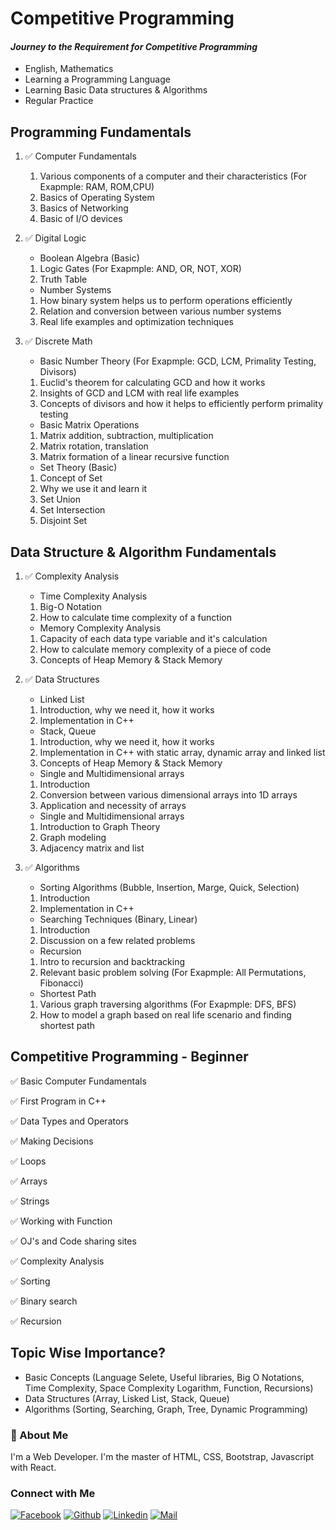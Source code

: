 # Competitive Programming

#### _Journey to the Requirement for Competitive Programming_

- English, Mathematics
- Learning a Programming Language
- Learning Basic Data structures & Algorithms
- Regular Practice

## Programming Fundamentals

1. ✅ Computer Fundamentals

   1. Various components of a computer and their characteristics (For Exapmple: RAM, ROM,CPU)
   1. Basics of Operating System
   1. Basics of Networking
   1. Basic of I/O devices

1. ✅ Digital Logic

   * Boolean Algebra (Basic)
   1. Logic Gates (For Exapmple: AND, OR, NOT, XOR)
   1. Truth Table

   * Number Systems
   1. How binary system helps us to perform operations efficiently
   1. Relation and conversion between various number systems
   1. Real life examples and optimization techniques

1. ✅ Discrete Math

   * Basic Number Theory (For Exapmple: GCD, LCM, Primality Testing, Divisors)
   1. Euclid's theorem for calculating GCD and how it works
   1. Insights of GCD and LCM with real life examples
   1. Concepts of divisors and how it helps to efficiently perform primality testing

   * Basic Matrix Operations
   1. Matrix addition, subtraction, multiplication
   1. Matrix rotation, translation
   1. Matrix formation of a linear recursive function

   * Set Theory (Basic)
   1. Concept of Set
   1. Why we use it and learn it
   1. Set Union
   1. Set Intersection
   1. Disjoint Set

## Data Structure & Algorithm Fundamentals

1. ✅ Complexity Analysis

    * Time Complexity Analysis
    1. Big-O Notation
    1. How to calculate time complexity of a function

    * Memory Complexity Analysis
    1. Capacity of each data type variable and it's calculation
    1. How to calculate memory complexity of a piece of code
    1. Concepts of Heap Memory & Stack Memory

1.  ✅ Data Structures

    * Linked List
    1. Introduction, why we need it, how it works
    1. Implementation in C++

    * Stack, Queue
    1. Introduction, why we need it, how it works
    1. Implementation in C++ with static array, dynamic array and linked list
    1. Concepts of Heap Memory & Stack Memory

    * Single and Multidimensional arrays
    1. Introduction
    1. Conversion between various dimensional arrays into 1D arrays
    1. Application and necessity of arrays

    * Single and Multidimensional arrays
    1. Introduction to Graph Theory
    1. Graph modeling
    1. Adjacency matrix and list                                                        

1. ✅ Algorithms

   * Sorting Algorithms (Bubble, Insertion, Marge, Quick, Selection)
   1. Introduction
   1. Implementation in C++

   * Searching Techniques (Binary, Linear)
   1. Introduction
   1. Discussion on a few related problems

   * Recursion
   1. Intro to recursion and backtracking
   1. Relevant basic problem solving (For Exapmple: All Permutations, Fibonacci)

   * Shortest Path
   1. Various graph traversing algorithms (For Exapmple: DFS, BFS)
   1. How to model a graph based on real life scenario and finding shortest path

## Competitive Programming - Beginner

✅ Basic Computer Fundamentals

✅ First Program in C++

✅ Data Types and Operators

✅ Making Decisions

✅ Loops

✅ Arrays

✅ Strings

✅ Working with Function

✅ OJ's and Code sharing sites

✅ Complexity Analysis

✅ Sorting

✅ Binary search

✅ Recursion

## Topic Wise Importance?

- Basic Concepts (Language Selete, Useful libraries, Big O Notations, Time Complexity, Space Complexity Logarithm, Function, Recursions)
- Data Structures (Array, Lisked List, Stack, Queue)
- Algorithms (Sorting, Searching, Graph, Tree, Dynamic Programming)

### 🚀 About Me

I'm a Web Developer. I'm the master of HTML, CSS, Bootstrap, Javascript with React.

### Connect with Me

[![Facebook](https://img.shields.io/badge/Facebook-1877F2?style=for-the-badge&logo=facebook&logoColor=white)](https://www.facebook.com/Web.Dev.Sabbir)
[![Github](https://img.shields.io/badge/GitHub-100000?style=for-the-badge&logo=github&logoColor=white)](https://github.com/Sabbir2809)
[![Linkedin](https://img.shields.io/badge/LinkedIn-0077B5?style=for-the-badge&logo=linkedin&logoColor=white)](https://www.linkedin.com/in/hossain-sabbir/)
[![Mail](https://img.shields.io/badge/Gmail-D14836?style=for-the-badge&logo=gmail&logoColor=white)](mailto:sabbirto13@gmail.com)
